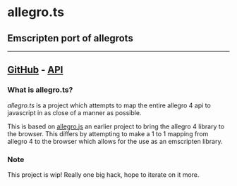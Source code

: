 # allegro.ts

## Emscripten port of allegrots

---

## [GitHub](https://github.com/alegemaate/allegro-ts) - [API](https://alegemaate.com/allegro-ts/)

### What is allegro.ts?

_allegro.ts_ is a project which attempts to map the entire allegro 4 api to javascript in as close of a manner as possible.

This is based on [allegro.js](https://github.com/TheSos/allegrojs) an earlier project to bring the allegro 4 library to the browser. This differs by attempting to make a 1 to 1 mapping from allegro 4 to the browser which allows for the use as an emscripten library.

### Note

This project is wip! Really one big hack, hope to iterate on it more.
